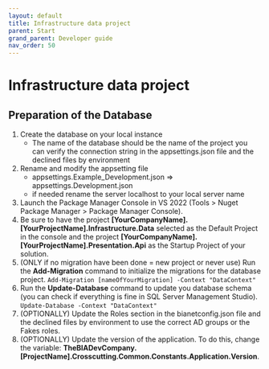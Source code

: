 ```yaml
---
layout: default
title: Infrastructure data project
parent: Start
grand_parent: Developer guide
nav_order: 50
---
```

# Infrastructure data project

## Preparation of the Database

1. Create the database on your local instance
    - The name of the database should be the name of the project you can verify the connection string in the appsettings.json file and the declined files by environment
2. Rename and modify the appsetting file
    - appsettings.Example_Development.json => appsettings.Development.json
    - if needed rename the server localhost to your local server name
3. Launch the Package Manager Console in VS 2022 (Tools > Nuget Package Manager > Package Manager Console).
4. Be sure to have the project **[YourCompanyName].[YourProjectName].Infrastructure.Data** selected as the Default Project in the console and the project **[YourCompanyName].[YourProjectName].Presentation.Api** as the Startup Project of your solution.
5. (ONLY if no migration have been done = new project or never use) Run the **Add-Migration** command to initialize the migrations for the database project. `Add-Migration [nameOfYourMigration] -Context "DataContext"`
6. Run the **Update-Database** command to update you database schema (you can check if everything is fine in SQL Server Management Studio).  `Update-Database -Context "DataContext"`
7. (OPTIONALLY) Update the Roles section in the bianetconfig.json file and the declined files by environment to use the correct AD groups or the Fakes roles.
8. (OPTIONALLY) Update the version of the application. To do this, change the variable: **TheBIADevCompany.[ProjectName].Crosscutting.Common.Constants.Application.Version**.

